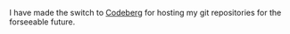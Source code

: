 
 
I have made the switch to <a href="https://codeberg.org/TheoW03?tab=overview">Codeberg</a> for hosting my git repositories for the forseeable future.


<!--
I am a Computer Science graduate

My primary insterests are Programming Languages and Compilers; and NES (Nintendo Entertainment System) development (Emulators, Games...). Im also familar with Full stack development (Flutter and ASP .NET).
The langauges I typically work in are C++, C#, and 6502 assembly. I also daily drive Pop!_OS.


<details>
 <summary><b> Profile Statistics </b> </summary>
 
## Langauges 
[![wakatime](https://wakatime.com/badge/user/729a2b32-d39a-4b30-a358-dbf645c5ac87.svg)](https://wakatime.com/@729a2b32-d39a-4b30-a358-dbf645c5ac87)

[![Top Langs](https://github-readme-stats.vercel.app/api/top-langs/?username=TheoW03&layout=compact&show_icons=true&card_width=300px&card_height=400px&theme=radical#gh-dark-mode-only)](https://github.com/TheoW03?tab=repositories)

</details>

## Current Or Completed Projects 


<a href="https://github.com/TheoW03/NESPong">
 <img align="left" src="https://github-readme-stats.vercel.app/api/pin/?username=TheoW03&repo=NESPong&theme=radical&border_color=30363d" /></a>
 

<a href="https://github.com/TheoW03/TetroidNES">
 <img align="left" src="https://github-readme-stats.vercel.app/api/pin/?username=TheoW03&repo=TetroidNES&theme=radical&border_color=30363d" /></a>

<a href="https://github.com/TheoW03/Hazel">
 <img align="left" src="https://github-readme-stats.vercel.app/api/pin/?username=TheoW03&repo=Hazel&theme=radical&border_color=30363d" /></a>

<a href="https://github.com/TheoW03/JNebula">
 <img align="left" src="https://github-readme-stats.vercel.app/api/pin/?username=TheoW03&repo=JNebula&theme=radical&border_color=30363d" />
</a>
-->


